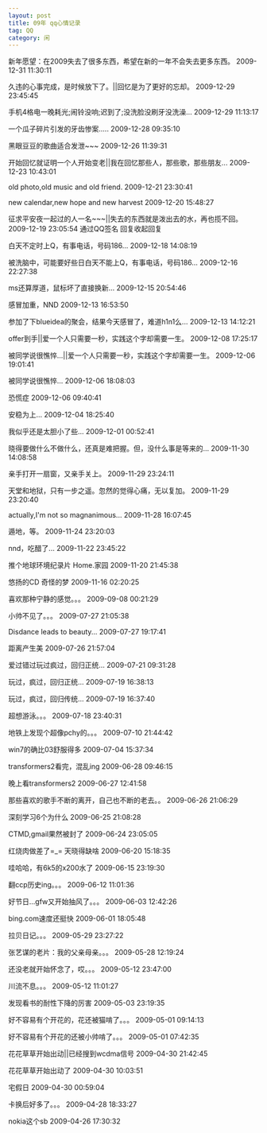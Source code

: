 ```yaml
---
layout: post
title: 09年 qq心情记录
tag: QQ
category: 闲
---
```

新年愿望：在2009失去了很多东西，希望在新的一年不会失去更多东西。
2009-12-31 11:30:11

久违的心事完成，是时候放下了。||回忆是为了更好的忘却。
2009-12-29 23:45:45

手机4格电一晚耗光;闹铃没响;迟到了;没洗脸没刷牙没洗澡...
2009-12-29 11:13:17

一个瓜子碎片引发的牙齿惨案.....
2009-12-28 09:35:10

黑眼豆豆的歌曲适合发泄~~~
2009-12-26 11:39:31

开始回忆就证明一个人开始变老||我在回忆那些人，那些歌，那些朋友...
2009-12-23 10:43:01

old photo,old music and old friend.
2009-12-21 23:30:41

new calendar,new hope and new harvest
2009-12-20 15:48:27

征求平安夜一起过的人一名~~~||失去的东西就是泼出去的水，再也揽不回。
2009-12-19 23:05:54 通过QQ签名 回复收起回复

白天不定时上Q，有事电话，号码186...
2009-12-18 14:08:19

被洗脑中，可能要好些日白天不能上Q，有事电话，号码186...
2009-12-16 22:27:38

ms还算厚道，鼠标坏了直接换新...
2009-12-15 20:54:46

感冒加重，NND
2009-12-13 16:53:50

参加了下blueidea的聚会，结果今天感冒了，难道h1n1么...
2009-12-13 14:12:21

offer到手||爱一个人只需要一秒，实践这个字却需要一生。
2009-12-08 17:25:17

被同学说很憔悴...||爱一个人只需要一秒，实践这个字却需要一生。
2009-12-06 19:01:41

被同学说很憔悴...
2009-12-06 18:08:03

恐慌症
2009-12-06 09:40:41

安稳为上...
2009-12-04 18:25:40

我似乎还是太胆小了些...
2009-12-01 00:52:41

晓得要做什么不做什么，还真是难把握。但，没什么事是等来的...
2009-11-30 14:08:58

亲手打开一扇窗，又亲手关上。
2009-11-29 23:24:11

天堂和地狱，只有一步之遥。忽然的觉得心痛，无以复加。
2009-11-29 23:20:40

actually,I'm not so magnanimous...
2009-11-28 16:07:45

遁地，等。
2009-11-24 23:20:03

nnd，吃醋了...
2009-11-22 23:45:22

推个地球环境纪录片 Home.家园
2009-11-20 21:45:38

悠扬的CD 奇怪的梦
2009-11-16 02:20:25

喜欢那种宁静的感觉。。。
2009-09-08 00:21:29

小帅不见了。。。
2009-07-27 21:05:38

Disdance leads to beauty...
2009-07-27 19:17:41

距离产生美
2009-07-26 21:57:04

爱过错过玩过疯过，回归正统...
2009-07-21 09:31:28

玩过，疯过，回归正统...
2009-07-19 16:38:13

玩过，疯过，回归传统...
2009-07-19 16:37:40

超想游泳。。。
2009-07-18 23:40:31

地铁上发现个超像pchy的。。。
2009-07-10 21:44:42

win7的确比03舒服得多
2009-07-04 15:37:34

transformers2看完，混乱ing
2009-06-28 09:46:15

晚上看transformers2
2009-06-27 12:41:58

那些喜欢的歌手不断的离开，自己也不断的老去。。
2009-06-26 21:06:29

深刻学习6个为什么
2009-06-25 21:08:28

CTMD,gmail果然被封了
2009-06-24 23:05:05

红烧肉做差了=_= 天晓得缺啥
2009-06-20 15:18:35

哇哈哈，有6k5的x200水了
2009-06-15 23:19:30

翻ccp历史ing。。。
2009-06-12 11:01:36

好节日...gfw又开始抽风了。。。
2009-06-03 12:42:26

bing.com速度还挺快
2009-06-01 18:05:48

拉贝日记。。。
2009-05-29 23:27:22

张艺谋的老片：我的父亲母亲。。。
2009-05-28 12:19:24

还没老就开始怀念了，哎。。。
2009-05-12 23:47:00

川流不息。。。
2009-05-12 11:01:27

发现看书的耐性下降的厉害
2009-05-03 23:19:35

好不容易有个开花的，花还被猫啃了。。。
2009-05-01 09:14:13

好不容易有个开花的还被小帅啃了。。。
2009-05-01 07:42:35

花花草草开始出动||已经搜到wcdma信号
2009-04-30 21:42:45

花花草草开始出动了
2009-04-30 10:03:51

宅假日
2009-04-30 00:59:04

卡换后好多了。。。
2009-04-28 18:33:27

nokia这个sb
2009-04-26 17:30:32